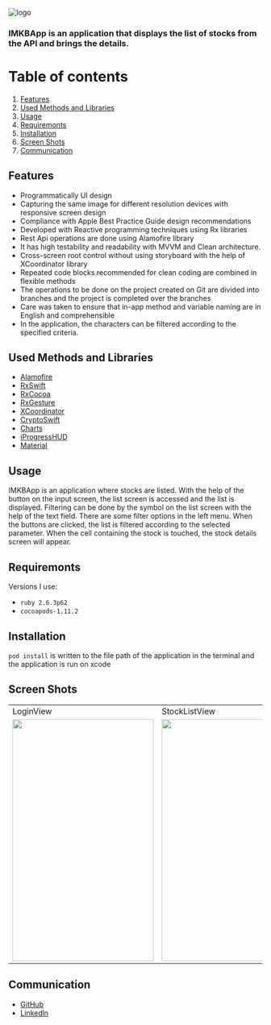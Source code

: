 ![logo](https://user-images.githubusercontent.com/75203610/142729996-a913b2e7-d6bd-4bd7-b20b-984360bd3a2c.png)

 ###  IMKBApp is an application that displays the list of stocks from the API and brings the details.

# Table of contents
1. [Features](#Features)
2. [Used Methods and Libraries](#UsedMethodsandLibraries)
4. [Usage](#Usage)
5. [Requiremonts](#Requiremonts)
6. [Installation](#Installation)
7. [Screen Shots](#ScreenShots)
8. [Communication](#Communication)

## Features<a name="Features"></a>
- Programmatically UI design
- Capturing the same image for different resolution devices with responsive screen design
- Compliance with Apple Best Practice Guide design recommendations
- Developed with Reactive programming techniques using Rx libraries
- Rest Api operations are done using Alamofire library
- It has high testability and readability with MVVM and Clean architecture.
- Cross-screen root control without using storyboard with the help of XCoordinator library
- Repeated code blocks recommended for clean coding are combined in flexible methods
- The operations to be done on the project created on Git are divided into branches and the project is completed over the branches
- Care was taken to ensure that in-app method and variable naming are in English and comprehensible
- In the application, the characters can be filtered according to the specified criteria.

## Used Methods and Libraries <a name="UsedMethodsandLibraries"></a>
- [Alamofire](https://github.com/Alamofire/Alamofire)
- [RxSwift](https://github.com/ReactiveX/RxSwift)
- [RxCocoa](https://github.com/ReactiveX/RxSwift/tree/main/RxCocoa)
- [RxGesture](https://github.com/RxSwiftCommunity/RxGesture)
- [XCoordinator](https://github.com/quickbirdstudios/XCoordinator)
- [CryptoSwift](https://github.com/krzyzanowskim/CryptoSwift)
- [Charts](https://github.com/danielgindi/Charts)
- [iProgressHUD](https://github.com/relatedcode/ProgressHUD)
- [Material](https://github.com/material-components/material-components-ios)


## Usage <a name="Usage"></a>
IMKBApp is an application where stocks are listed. With the help of the button on the input screen, the list screen is accessed and the list is displayed. Filtering can be done by the symbol on the list screen with the help of the text field. There are some filter options in the left menu. When the buttons are clicked, the list is filtered according to the selected parameter. When the cell containing the stock is touched, the stock details screen will appear.

## Requiremonts <a name="Requiremonts"></a>
Versions I use:
- `ruby 2.6.3p62`
- `cocoapods-1.11.2` 

## Installation <a name="Installation"></a>
`pod install` is written to the file path of the application in the terminal and the application is run on xcode


## Screen Shots <a name="ScreenShots"></a>
 <table>
  <tr>
    <td>LoginView</td>
    <td>StockListView</td>
    <td>Filtered StockList</td>
    <td>StockDetailsView</td>
    <td>LeftMenu</td>
   
  </tr>
  <tr>
    <td><img src="https://user-images.githubusercontent.com/75203610/142729686-dfaac7bc-e2db-444e-ae4c-b603caa3c540.jpg" width=280 height=480></td>
    <td><img src="https://user-images.githubusercontent.com/75203610/142729725-071fcd3b-1fc8-491e-b2ce-b35254f81cd4.jpg" width=280 height=480></td>
    <td><img src="https://user-images.githubusercontent.com/75203610/142729811-ed94d06a-15a9-4fea-82e1-75eada629aaf.jpg" width=280 height=480></td>
    <td><img src="https://user-images.githubusercontent.com/75203610/142729839-f08ce00b-85a1-448d-bfd0-39af9ab862da.jpg" width=280 height=480></td>
    <td><img src="https://user-images.githubusercontent.com/75203610/142729867-ffc6fd5c-2ac6-4ff6-94e9-51b2629a28c2.jpg" width=280 height=480></td>
   
  </tr>
 </table>


## Communication <a name="Communication"></a>
- [GitHub](https://github.com/SaniyeToy)
- [Linkedln](https://www.linkedin.com/in/saniye-toy/)
